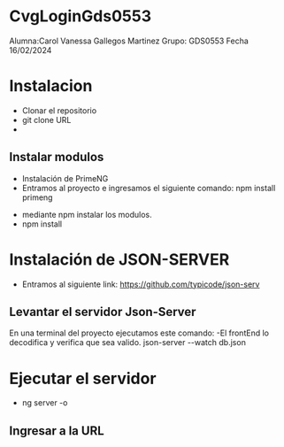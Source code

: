 # CvgLoginGds0553
Alumna:Carol Vanessa Gallegos Martinez
Grupo: GDS0553
Fecha 16/02/2024
# Instalacion
- Clonar el repositorio
- git clone URL
- 
## Instalar modulos
* Instalación de PrimeNG
* Entramos al proyecto e ingresamos el siguiente comando:
 npm install primeng

- mediante npm instalar los modulos.
- npm install

# Instalación de JSON-SERVER
- Entramos al siguiente link: https://github.com/typicode/json-serv
## Levantar el servidor Json-Server
En una terminal del proyecto ejecutamos este comando:
-El frontEnd lo decodifica y verifica que sea valido.
json-server --watch db.json
# Ejecutar el servidor
- ng server -o
## Ingresar a la URL

